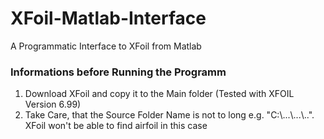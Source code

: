 # XFoil-Matlab-Interface
A Programmatic Interface to XFoil from Matlab

### Informations before Running the Programm

1. Download XFoil and copy it to the Main folder (Tested with XFOIL Version 6.99)
2. Take Care, that the Source Folder Name is not to long e.g. "C:\\...\\...\\..". XFoil won't be able to find airfoil in this case
